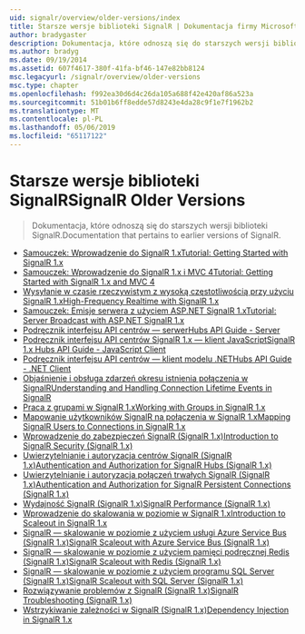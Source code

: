 ```yaml
---
uid: signalr/overview/older-versions/index
title: Starsze wersje biblioteki SignalR | Dokumentacja firmy Microsoft
author: bradygaster
description: Dokumentacja, które odnoszą się do starszych wersji biblioteki SignalR.
ms.author: bradyg
ms.date: 09/19/2014
ms.assetid: 607f4617-380f-41fa-bf46-147e82bb8124
msc.legacyurl: /signalr/overview/older-versions
msc.type: chapter
ms.openlocfilehash: f992ea30d6d4c26da105a688f42e420af86a523a
ms.sourcegitcommit: 51b01b6ff8edde57d8243e4da28c9f1e7f1962b2
ms.translationtype: MT
ms.contentlocale: pl-PL
ms.lasthandoff: 05/06/2019
ms.locfileid: "65117122"
---
```

# <a name="signalr-older-versions"></a><span data-ttu-id="892d2-103">Starsze wersje biblioteki SignalR</span><span class="sxs-lookup"><span data-stu-id="892d2-103">SignalR Older Versions</span></span>

> <span data-ttu-id="892d2-104">Dokumentacja, które odnoszą się do starszych wersji biblioteki SignalR.</span><span class="sxs-lookup"><span data-stu-id="892d2-104">Documentation that pertains to earlier versions of SignalR.</span></span>

- [<span data-ttu-id="892d2-105">Samouczek: Wprowadzenie do SignalR 1.x</span><span class="sxs-lookup"><span data-stu-id="892d2-105">Tutorial: Getting Started with SignalR 1.x</span></span>](tutorial-getting-started-with-signalr.md)
- [<span data-ttu-id="892d2-106">Samouczek: Wprowadzenie do SignalR 1.x i MVC 4</span><span class="sxs-lookup"><span data-stu-id="892d2-106">Tutorial: Getting Started with SignalR 1.x and MVC 4</span></span>](tutorial-getting-started-with-signalr-and-mvc-4.md)
- [<span data-ttu-id="892d2-107">Wysyłanie w czasie rzeczywistym z wysoką częstotliwością przy użyciu SignalR 1.x</span><span class="sxs-lookup"><span data-stu-id="892d2-107">High-Frequency Realtime with SignalR 1.x</span></span>](tutorial-high-frequency-realtime-with-signalr.md)
- [<span data-ttu-id="892d2-108">Samouczek: Emisje serwera z użyciem ASP.NET SignalR 1.x</span><span class="sxs-lookup"><span data-stu-id="892d2-108">Tutorial: Server Broadcast with ASP.NET SignalR 1.x</span></span>](tutorial-server-broadcast-with-aspnet-signalr.md)
- [<span data-ttu-id="892d2-109">Podręcznik interfejsu API centrów — serwer</span><span class="sxs-lookup"><span data-stu-id="892d2-109">Hubs API Guide - Server</span></span>](signalr-1x-hubs-api-guide-server.md)
- [<span data-ttu-id="892d2-110">Podręcznik interfejsu API centrów SignalR 1.x — klient JavaScript</span><span class="sxs-lookup"><span data-stu-id="892d2-110">SignalR 1.x Hubs API Guide - JavaScript Client</span></span>](signalr-1x-hubs-api-guide-javascript-client.md)
- [<span data-ttu-id="892d2-111">Podręcznik interfejsu API centrów — klient modelu .NET</span><span class="sxs-lookup"><span data-stu-id="892d2-111">Hubs API Guide - .NET Client</span></span>](signalr-1x-hubs-api-guide-net-client.md)
- [<span data-ttu-id="892d2-112">Objaśnienie i obsługa zdarzeń okresu istnienia połączenia w SignalR</span><span class="sxs-lookup"><span data-stu-id="892d2-112">Understanding and Handling Connection Lifetime Events in SignalR</span></span>](handling-connection-lifetime-events.md)
- [<span data-ttu-id="892d2-113">Praca z grupami w SignalR 1.x</span><span class="sxs-lookup"><span data-stu-id="892d2-113">Working with Groups in SignalR 1.x</span></span>](working-with-groups.md)
- [<span data-ttu-id="892d2-114">Mapowanie użytkowników SignalR na połączenia w SignalR 1.x</span><span class="sxs-lookup"><span data-stu-id="892d2-114">Mapping SignalR Users to Connections in SignalR 1.x</span></span>](mapping-users-to-connections.md)
- [<span data-ttu-id="892d2-115">Wprowadzenie do zabezpieczeń SignalR (SignalR 1.x)</span><span class="sxs-lookup"><span data-stu-id="892d2-115">Introduction to SignalR Security (SignalR 1.x)</span></span>](introduction-to-security.md)
- [<span data-ttu-id="892d2-116">Uwierzytelnianie i autoryzacja centrów SignalR (SignalR 1.x)</span><span class="sxs-lookup"><span data-stu-id="892d2-116">Authentication and Authorization for SignalR Hubs (SignalR 1.x)</span></span>](hub-authorization.md)
- [<span data-ttu-id="892d2-117">Uwierzytelnianie i autoryzacja połączeń trwałych SignalR (SignalR 1.x)</span><span class="sxs-lookup"><span data-stu-id="892d2-117">Authentication and Authorization for SignalR Persistent Connections (SignalR 1.x)</span></span>](persistent-connection-authorization.md)
- [<span data-ttu-id="892d2-118">Wydajność SignalR (SignalR 1.x)</span><span class="sxs-lookup"><span data-stu-id="892d2-118">SignalR Performance (SignalR 1.x)</span></span>](signalr-performance.md)
- [<span data-ttu-id="892d2-119">Wprowadzenie do skalowania w poziomie w SignalR 1.x</span><span class="sxs-lookup"><span data-stu-id="892d2-119">Introduction to Scaleout in SignalR 1.x</span></span>](scaleout-in-signalr.md)
- [<span data-ttu-id="892d2-120">SignalR — skalowanie w poziomie z użyciem usługi Azure Service Bus (SignalR 1.x)</span><span class="sxs-lookup"><span data-stu-id="892d2-120">SignalR Scaleout with Azure Service Bus (SignalR 1.x)</span></span>](scaleout-with-windows-azure-service-bus.md)
- [<span data-ttu-id="892d2-121">SignalR — skalowanie w poziomie z użyciem pamięci podręcznej Redis (SignalR 1.x)</span><span class="sxs-lookup"><span data-stu-id="892d2-121">SignalR Scaleout with Redis (SignalR 1.x)</span></span>](scaleout-with-redis.md)
- [<span data-ttu-id="892d2-122">SignalR — skalowanie w poziomie z użyciem programu SQL Server (SignalR 1.x)</span><span class="sxs-lookup"><span data-stu-id="892d2-122">SignalR Scaleout with SQL Server (SignalR 1.x)</span></span>](scaleout-with-sql-server.md)
- [<span data-ttu-id="892d2-123">Rozwiązywanie problemów z SignalR (SignalR 1.x)</span><span class="sxs-lookup"><span data-stu-id="892d2-123">SignalR Troubleshooting (SignalR 1.x)</span></span>](troubleshooting.md)
- [<span data-ttu-id="892d2-124">Wstrzykiwanie zależności w SignalR (SignalR 1.x)</span><span class="sxs-lookup"><span data-stu-id="892d2-124">Dependency Injection in SignalR 1.x</span></span>](dependency-injection.md)
